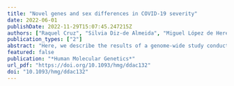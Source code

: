```yaml
---
title: "Novel genes and sex differences in COVID-19 severity"
date: 2022-06-01
publishDate: 2022-11-29T15:07:45.247215Z
authors: ["Raquel Cruz", "Silvia Diz-de Almeida", "Miguel López de Heredia", "Inés Quintela", "Francisco C Ceballos", "Guillermo Pita", "José M Lorenzo-Salazar", "Rafaela González-Montelongo", "Manuela Gago-Domínguez", "Marta Sevilla Porras", "Jair Antonio Tenorio Castaño", "Julian Nevado", "Jose María Aguado", "Carlos Aguilar", "Sergio Aguilera-Albesa", "Virginia Almadana", "Berta Almoguera", "Nuria Alvarez", "Álvaro Andreu-Bernabeu", "Eunate Arana-Arri", "Celso Arango", "María J Arranz", "Maria-Jesus Artiga", "Raúl C Baptista-Rosas", "María Barreda-Sánchez", "Moncef Belhassen-Garcia", "Joao F Bezerra", "Marcos A C Bezerra", "Lucía Boix-Palop", "María Brion", "Ramón Brugada", "Matilde Bustos", "Enrique J Calderón", "Cristina Carbonell", "Luis Castano", "Jose E Castelao", "Rosa Conde-Vicente", "M Lourdes Cordero-Lorenzana", "Jose L Cortes-Sanchez", "Marta Corton", "M Teresa Darnaude", "Alba De Martino-Rodríguez", "Victor del Campo-Pérez", "Aranzazu Diaz de Bustamante", "Elena Domínguez-Garrido", "Andre D Luchessi", "Rocío Eiros", "Gladys Mercedes Estigarribia Sanabria", "María Carmen Fariñas", "Uxía Fernández-Robelo", "Amanda Fernández-Rodríguez", "Tania Fernández-Villa", "Belén Gil-Fournier", "Javier Gómez-Arrue", "Beatriz González Álvarez", "Fernan Gonzalez Bernaldo de Quirós", "Javier González-Peñas", "Juan F Gutiérrez-Bautista", "María José Herrero", "Antonio Herrero-Gonzalez", "María A Jimenez-Sousa", "María Claudia Lattig", "Anabel Liger Borja", "Rosario Lopez-Rodriguez", "Esther Mancebo", "Caridad Martín-López", "Vicente Martín", "Oscar Martinez-Nieto", "Iciar Martinez-Lopez", "Michel F Martinez-Resendez", "Angel Martinez-Perez", "Juliana F Mazzeu", "Eleuterio Merayo Macías", "Pablo Minguez", "Victor Moreno Cuerda", "Vivian N Silbiger", "Silviene F Oliveira", "Eva Ortega-Paino", "Mara Parellada", "Estela Paz-Artal", "Ney P C Santos", "Patricia Pérez-Matute", "Patricia Perez", "M Elena Pérez-Tomás", "Teresa Perucho", "Mel Lina Pinsach-Abuin", "Ericka N Pompa-Mera", "Gloria L Porras-Hurtado", "Aurora Pujol", "Soraya Ramiro León", "Salvador Resino", "Marianne R Fernandes", "Emilio Rodríguez-Ruiz", "Fernando Rodriguez-Artalejo", "José A Rodriguez-Garcia", "Francisco Ruiz Cabello", "Javier Ruiz-Hornillos", "Pablo Ryan", "José Manuel Soria", "Juan Carlos Souto", "Eduardo Tamayo", "Alvaro Tamayo-Velasco", "Juan Carlos Taracido-Fernandez", "Alejandro Teper", "Lilian Torres-Tobar", "Miguel Urioste", "Juan Valencia-Ramos", "Zuleima Yáñez", "Ruth Zarate", "Tomoko Nakanishi", "Sara Pigazzini", "Frauke Degenhardt", "Guillaume Butler-Laporte", "Douglas Maya-Miles", "Luis Bujanda", "Youssef Bouysran", "Adriana Palom", "David Ellinghaus", "Manuel Martínez-Bueno", "Selina Rolker", "Sara Amitrano", "Luisa Roade", "Francesca Fava", "Christoph D Spinner", "Daniele Prati", "David Bernardo", "Federico Garcia", "Gilles Darcis", "Israel Fernández-Cadenas", "Jan Cato Holter", "Jesus M Banales", "Robert Frithiof", "Stefano Duga", "Rosanna Asselta", "Alexandre C Pereira", "Manuel Romero-Gómez", "Beatriz Nafría-Jiménez", "Johannes R Hov", "Isabelle Migeotte", "Alessandra Renieri", "Anna M Planas", "Kerstin U Ludwig", "Maria Buti", "Souad Rahmouni", "Marta E Alarcón-Riquelme", "Eva C Schulte", "Andre Franke", "Tom H Karlsen", "Luca Valenti", "Hugo Zeberg", "Brent Richards", "Andrea Ganna", "Mercè Boada", "Itziar de Rojas", "Agustín Ruiz", "Pascual Sánchez-Juan", "Luis Miguel Real", "SCOURGE Cohort Group", "HOSTAGE Cohort Group", "GRA@CE Cohort Group", "Encarna Guillen-Navarro", "Carmen Ayuso", "Anna González-Neira", "José A Riancho", "Augusto Rojas-Martinez", "Carlos Flores", "Pablo Lapunzina", "Angel Carracedo"]
publication_types: ["2"]
abstract: "Here, we describe the results of a genome-wide study conducted in 11 939 coronavirus disease 2019 (COVID-19) positive cases with an extensive clinical information that were recruited from 34 hospitals across Spain (SCOURGE consortium). In sex-disaggregated genome-wide association studies for COVID-19 hospitalization, genome-wide significance (P &lt; 5 × 10−8) was crossed for variants in 3p21.31 and 21q22.11 loci only among males (P = 1.3 × 10−22 and P = 8.1 × 10−12, respectively), and for variants in 9q21.32 near TLE1 only among females (P = 4.4 × 10−8). In a second phase, results were combined with an independent Spanish cohort (1598 COVID-19 cases and 1068 population controls), revealing in the overall analysis two novel risk loci in 9p13.3 and 19q13.12, with fine-mapping prioritized variants functionally associated with AQP3 (P = 2.7 × 10−8) and ARHGAP33 (P = 1.3 × 10−8), respectively. The meta-analysis of both phases with four European studies stratified by sex from the Host Genetics Initiative (HGI) confirmed the association of the 3p21.31 and 21q22.11 loci predominantly in males and replicated a recently reported variant in 11p13 (ELF5, P = 4.1 × 10−8). Six of the COVID-19 HGI discovered loci were replicated and an HGI-based genetic risk score predicted the severity strata in SCOURGE. We also found more SNP-heritability and larger heritability differences by age (&lt;60 or ≥60 years) among males than among females. Parallel genome-wide screening of inbreeding depression in SCOURGE also showed an effect of homozygosity in COVID-19 hospitalization and severity and this effect was stronger among older males. In summary, new candidate genes for COVID-19 severity and evidence supporting genetic disparities among sexes are provided."
featured: false
publication: "*Human Molecular Genetics*"
url_pdf: "https://doi.org/10.1093/hmg/ddac132"
doi: "10.1093/hmg/ddac132"
---
```


